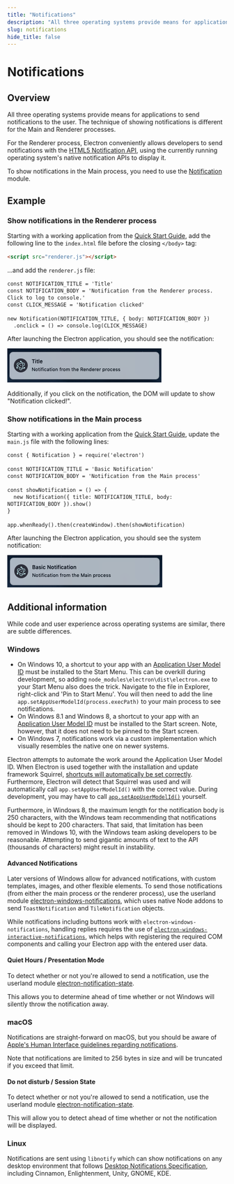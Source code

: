 ```yaml
---
title: "Notifications"
description: "All three operating systems provide means for applications to send notifications to the user. The technique of showing notifications is different for the Main and Renderer processes."
slug: notifications
hide_title: false
---
```


# Notifications

## Overview

All three operating systems provide means for applications to send
notifications to the user. The technique of showing notifications is different
for the Main and Renderer processes.

For the Renderer process, Electron conveniently allows developers to send
notifications with the [HTML5 Notification API](https://notifications.spec.whatwg.org/),
using the currently running operating system's native notification APIs
to display it.

To show notifications in the Main process, you need to use the
[Notification](latest/api/notification.md) module.

## Example

### Show notifications in the Renderer process

Starting with a working application from the
[Quick Start Guide](latest/tutorial/quick-start.md), add the following line to the
`index.html` file before the closing `</body>` tag:

```html
<script src="renderer.js"></script>
```

...and add the `renderer.js` file:

```fiddle docs/latest/fiddles/features/notifications/renderer
const NOTIFICATION_TITLE = 'Title'
const NOTIFICATION_BODY = 'Notification from the Renderer process. Click to log to console.'
const CLICK_MESSAGE = 'Notification clicked'

new Notification(NOTIFICATION_TITLE, { body: NOTIFICATION_BODY })
  .onclick = () => console.log(CLICK_MESSAGE)
```

After launching the Electron application, you should see the notification:

![Notification in the Renderer process](../images/notification-renderer.png)

Additionally, if you click on the notification, the DOM will update to show "Notification clicked!".

### Show notifications in the Main process

Starting with a working application from the
[Quick Start Guide](latest/tutorial/quick-start.md), update the `main.js` file with the following lines:

```fiddle docs/latest/fiddles/features/notifications/main
const { Notification } = require('electron')

const NOTIFICATION_TITLE = 'Basic Notification'
const NOTIFICATION_BODY = 'Notification from the Main process'

const showNotification = () => {
  new Notification({ title: NOTIFICATION_TITLE, body: NOTIFICATION_BODY }).show()
}

app.whenReady().then(createWindow).then(showNotification)
```

After launching the Electron application, you should see the system notification:

![Notification in the Main process](../images/notification-main.png)

## Additional information

While code and user experience across operating systems are similar, there
are subtle differences.

### Windows

* On Windows 10, a shortcut to your app with an
[Application User Model ID][app-user-model-id] must be installed to the
Start Menu. This can be overkill during development, so adding
`node_modules\electron\dist\electron.exe` to your Start Menu also does the
trick. Navigate to the file in Explorer, right-click and 'Pin to Start Menu'.
You will then need to add the line `app.setAppUserModelId(process.execPath)` to
your main process to see notifications.
* On Windows 8.1 and Windows 8, a shortcut to your app with an [Application User
Model ID][app-user-model-id] must be installed to the Start screen. Note,
however, that it does not need to be pinned to the Start screen.
* On Windows 7, notifications work via a custom implementation which visually
resembles the native one on newer systems.

Electron attempts to automate the work around the Application User Model ID. When
Electron is used together with the installation and update framework Squirrel,
[shortcuts will automatically be set correctly][squirrel-events]. Furthermore,
Electron will detect that Squirrel was used and will automatically call
`app.setAppUserModelId()` with the correct value. During development, you may have
to call [`app.setAppUserModelId()`][set-app-user-model-id] yourself.

Furthermore, in Windows 8, the maximum length for the notification body is 250
characters, with the Windows team recommending that notifications should be kept
to 200 characters. That said, that limitation has been removed in Windows 10, with
the Windows team asking developers to be reasonable. Attempting to send gigantic
amounts of text to the API (thousands of characters) might result in instability.

#### Advanced Notifications

Later versions of Windows allow for advanced notifications, with custom templates,
images, and other flexible elements. To send those notifications (from either the
main process or the renderer process), use the userland module
[electron-windows-notifications](https://github.com/felixrieseberg/electron-windows-notifications),
which uses native Node addons to send `ToastNotification` and `TileNotification` objects.

While notifications including buttons work with `electron-windows-notifications`,
handling replies requires the use of
[`electron-windows-interactive-notifications`](https://github.com/felixrieseberg/electron-windows-interactive-notifications),
which helps with registering the required COM components and calling your
Electron app with the entered user data.

#### Quiet Hours / Presentation Mode

To detect whether or not you're allowed to send a notification, use the
userland module [electron-notification-state](https://github.com/felixrieseberg/electron-notification-state).

This allows you to determine ahead of time whether or not Windows will
silently throw the notification away.

### macOS

Notifications are straight-forward on macOS, but you should be aware of
[Apple's Human Interface guidelines regarding notifications][apple-notification-guidelines].

Note that notifications are limited to 256 bytes in size and will be truncated
if you exceed that limit.

[apple-notification-guidelines]: https://developer.apple.com/macos/human-interface-guidelines/system-capabilities/notifications/

#### Do not disturb / Session State

To detect whether or not you're allowed to send a notification, use the userland module
[electron-notification-state][electron-notification-state].

This will allow you to detect ahead of time whether or not the notification will be displayed.

[electron-notification-state]: https://github.com/felixrieseberg/electron-notification-state

### Linux

Notifications are sent using `libnotify` which can show notifications on any
desktop environment that follows [Desktop Notifications
Specification][notification-spec], including Cinnamon, Enlightenment, Unity,
GNOME, KDE.

[notification-spec]: https://developer-old.gnome.org/notification-spec/
[app-user-model-id]: https://msdn.microsoft.com/en-us/library/windows/desktop/dd378459(v=vs.85).aspx
[set-app-user-model-id]: latest/api/app.md#appsetappusermodelidid-windows
[squirrel-events]: latest/development/README.md#handling-squirrel-events
